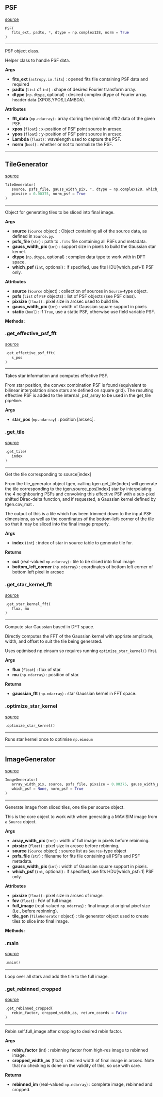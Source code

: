 #


## PSF
[source](https://github.com/smonty93/mavisim/blob/v1.1dev/mavisim/generate_image.py/#L5)
```python 
PSF(
   fits_ext, padto, *, dtype = np.complex128, norm = True
)
```


---
PSF object class.

Helper class to handle PSF data.


**Args**

* **fits_ext** (`astropy.io.fits`) : opened fits file containing PSF data and required
* **padto** (`list` of `int`) : shape of desired Fourier transform array.
* **dtype** (`np.dtype`, optional) : desired complex dtype of Fourier array.
header data (XPOS,YPOS,LAMBDA).


**Attributes**

* **fft_data** (`np.ndarray`) : array storing the (minimal) rfft2 data of the given PSF.
* **xpos** (`float`) : x-position of PSF point source in arcsec.
* **ypos** (`float`) : y-position of PSF point source in arcsec.
* **Lambda** (`float`) : wavelength used to capture the PSF.
* **norm** (`bool`) : whether or not to normalize the PSF.


----


## TileGenerator
[source](https://github.com/smonty93/mavisim/blob/v1.1dev/mavisim/generate_image.py/#L35)
```python 
TileGenerator(
   source, psfs_file, gauss_width_pix, *, dtype = np.complex128, which_psf = None,
   pixsize = 0.00375, norm_psf = True
)
```


---
Object for generating tiles to be sliced into final image.


**Args**

* **source** (`Source` object) : Object containing all of the source data, as defined in `Source.py`.
* **psfs_file** (`str`) : path to `.fits` file containing all PSFs and metadata.
* **gauss_width_pix** (`int`) : support size in pixels to build the Gaussian star kernel.
* **dtype** (`np.dtype`, optional) : complex data type to work with in DFT space.
* **which_psf** (`int`, optional) : If specified, use fits HDU[which_psf+1] PSF only.


**Attributes**

* **source** (`Source` object) : collection of sources in `Source`-type object.
* **psfs** (`list` of `PSF` objects) : list of PSF objects (see PSF class).
* **pixsize** (`float`) : pixel size in arcsec used to build tile.
* **gauss_width_pix** (`int`) : width of Gaussian square support in pixels
* **static** (`bool`) : if `True`, use a static PSF, otherwise use field variable PSF.



**Methods:**


### .get_effective_psf_fft
[source](https://github.com/smonty93/mavisim/blob/v1.1dev/mavisim/generate_image.py/#L107)
```python
.get_effective_psf_fft(
   s_pos
)
```

---
Takes star information and computes effective PSF.

From star position, the convex combination PSF is found
(equivalent to bilinear interpolation since stars are defined
on square grid). The resulting effective PSF is added to the 
internal _psf_array to be used in the get_tile pipeline.


**Args**

* **star_pos** (`np.ndarray`) : position [arcsec].


### .get_tile
[source](https://github.com/smonty93/mavisim/blob/v1.1dev/mavisim/generate_image.py/#L140)
```python
.get_tile(
   index
)
```

---
Get the tile corresponding to source[index]

From the tile_generator object tgen, calling tgen.get_tile(index) will
generate the tile corresponding to the tgen.source_pos[index] star by 
interpolating the 4 neighbouring PSFs and convolving this effective
PSF with a sub-pixel shifted Dirac-delta function, and if requested, a 
Gaussian kernel defined by tgen.cov_mat .

The output of this is a tile which has been trimmed down to the input
PSF dimensions, as well as the coordinates of the bottom-left-corner
of the tile so that it may be sliced into the final image properly.


**Args**

* **index** (`int`) : index of star in source table to generate tile for.


**Returns**

* **out** (real-valued `np.ndarray`) : tile to be sliced into final image
* **bottom_left_corner** (`np.ndarray`) : coordinates of bottom left corner of bottom left pixel in arcsec


### .get_star_kernel_fft
[source](https://github.com/smonty93/mavisim/blob/v1.1dev/mavisim/generate_image.py/#L216)
```python
.get_star_kernel_fft(
   flux, mu
)
```

---
Compute star Gaussian based in DFT space.

Directly computes the FFT of the Gaussian kernel with appriate amplitude, 
width, and offset to suit the tile being generated.

Uses optimised np.einsum so requires running `optimize_star_kernel()` first.


**Args**

* **flux** (`float`) : flux of star.
* **mu** (`np.ndarray`) : position of star.


**Returns**

* **gaussian_fft** (`np.ndarray`) : star Gaussian kernel in FFT space.


### .optimize_star_kernel
[source](https://github.com/smonty93/mavisim/blob/v1.1dev/mavisim/generate_image.py/#L256)
```python
.optimize_star_kernel()
```

---
Runs star kernel once to optimise `np.einsum`


----


## ImageGenerator
[source](https://github.com/smonty93/mavisim/blob/v1.1dev/mavisim/generate_image.py/#L278)
```python 
ImageGenerator(
   array_width_pix, source, psfs_file, pixsize = 0.00375, gauss_width_pix = 34,
   which_psf = None, norm_psf = True
)
```


---
Generate image from sliced tiles, one tile per source object.

This is the core object to work with when generating a MAVISIM image from
a `Source` object.


**Args**

* **array_width_pix** (`int`) : width of full image in pixels before rebinning.
* **pixsize** (`float`) : pixel size in arcsec before rebinning.
* **source** (`Source` object) : source list as `Source`-type object
* **psfs_file** (`str`) : filename for fits file containing all PSFs and PSF metadata.
* **gauss_width_pix** (`int`) : width of Gaussian square support in pixels.
* **which_psf** (`int`, optional) : If specified, use fits HDU[which_psf+1] PSF only.


**Attributes**

* **pixsize** (`float`) : pixel size in arcsec of image.
* **fov** (`float`) : FoV of full image.
* **full_image** (real-valued `np.ndarray`) : final image at original pixel size (i.e., before rebinning).
* **tile_gen** (`TileGenerator` object) : tile generator object used to create tiles to slice into final image.



**Methods:**


### .main
[source](https://github.com/smonty93/mavisim/blob/v1.1dev/mavisim/generate_image.py/#L311)
```python
.main()
```

---
Loop over all stars and add the tile to the full image.


### .get_rebinned_cropped
[source](https://github.com/smonty93/mavisim/blob/v1.1dev/mavisim/generate_image.py/#L324)
```python
.get_rebinned_cropped(
   rebin_factor, cropped_width_as, return_coords = False
)
```

---
Rebin self.full_image after cropping to desired rebin factor.


**Args**

* **rebin_factor** (int) : rebinning factor from high-res image to rebinned image. 
* **cropped_width_as** (float) : desired width of final image in arcsec.
Note that no checking is done on the validity of this, so use with care.

**Returns**

* **rebinned_im** (real-valued `np.ndarray`) : complete image, rebinned and cropped. 

